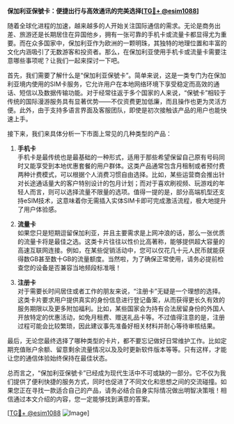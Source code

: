 **保加利亚保號卡：便捷出行与高效通讯的完美选择[[TG💪+ @esim1088](https://t.me/s/esim1088)]**

随着全球化进程的加速，越来越多的人开始关注国际通信的需求。无论是商务出差、旅游还是长期居住在异国他乡，拥有一张可靠的手机卡或流量卡都显得尤为重要。而在众多国家中，保加利亚作为欧洲的一颗明珠，其独特的地理位置和丰富的文化内涵吸引了无数游客和投资者。那么，在保加利亚使用手机卡或流量卡需要注意哪些事项呢？让我们一起来探讨一下吧。

首先，我们需要了解什么是“保加利亚保號卡”。简单来说，这是一类专门为在保加利亚境内使用的SIM卡服务，它允许用户在本地网络环境下享受稳定而高效的通话、短信以及数据传输功能。对于经常往返于多个国家的人来说，“保號卡”相较于传统的国际漫游服务具有显著优势——不仅资费更加低廉，而且操作也更为灵活方便。此外，由于支持多语言界面及客服团队，即使是初次接触该产品的用户也能快速上手。

接下来，我们来具体分析一下市面上常见的几种类型的产品：

1. **手机卡**  
   手机卡是最传统也是最基础的一种形式，适用于那些希望保留自己原有号码同时又能享受到本地优惠套餐的用户群体。这类产品通常包含月租制或者预付费两种计费模式，可以根据个人消费习惯自由选择。比如，某些运营商会推出针对长途通话量大的客户特别设计的包月计划；而对于喜欢刷视频、玩游戏的年轻人而言，则可以选择流量不限量的选项。值得一提的是，部分高端机型还支持eSIM技术，这意味着你无需插入实体SIM卡即可完成激活流程，极大地提升了用户体验感。

2. **流量卡**  
   如果您只是短期逗留保加利亚，并且主要需求是上网冲浪的话，那么一张优质的流量卡将是最佳之选。这类卡片往往以性价比高著称，能够提供超大容量的高速互联网连接。例如，在某些促销活动中，您可以仅花几十元人民币就能获得数GB甚至数十GB的流量额度。当然啦，为了确保正常使用，请务必提前检查您的设备是否兼容当地频段标准哦！

3. **注册卡**  
   对于需要长时间居住或者工作的朋友来说，“注册卡”无疑是一个理想的选择。这类卡片要求用户提供真实的身份信息进行登记备案，从而获得更长久有效的服务期限以及更多附加福利。比如，某些国家会为持有合法居留身份的外国人开放特定的优惠活动，如免月租费、赠送礼品卡等。不过值得注意的是，注册过程可能会比较繁琐，因此建议事先准备好相关材料并耐心等待审核结果。

最后，无论您最终选择了哪种类型的卡片，都不要忘记做好日常维护工作。比如定期充值账户余额、留意剩余流量情况以及及时更新软件版本等等。只有这样，才能让您的通信体验始终保持在最佳状态。

总而言之，“保加利亚保號卡”已经成为现代生活中不可或缺的一部分。它不仅为我们提供了便利快捷的服务方式，同时也促进了不同文化和思想之间的交流碰撞。如果您正在寻找一款适合自己的产品，请务必结合自身实际情况做出明智决策哦！相信通过本文介绍的内容，您一定能够找到满意的答案。

[[TG💪+ @esim1088](https://t.me/s/esim1088) ![Image](https://i.postimg.cc/4NQfJmqS/Snipaste-2025-05-13-00-14-12.png)]